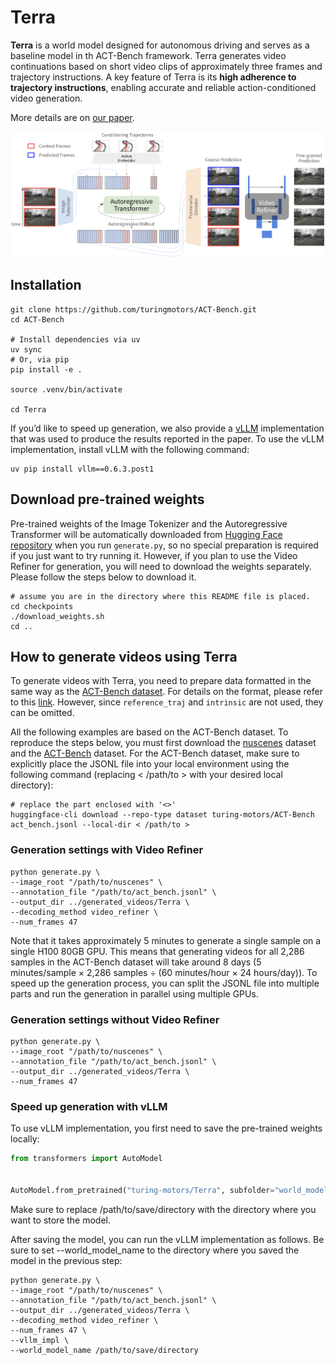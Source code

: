 # Terra

**Terra** is a world model designed for autonomous driving and serves as a baseline model in th ACT-Bench framework. Terra generates video continuations based on short video clips of approximately three frames and trajectory instructions. A key feature of Terra is its **high adherence to trajectory instructions**, enabling accurate and reliable action-conditioned video generation.

More details are on [our paper](https://arxiv.org/abs/2412.05337).

![Terra_architecture](../assets/Terra_architecture.png)

## Installation

```shell
git clone https://github.com/turingmotors/ACT-Bench.git
cd ACT-Bench

# Install dependencies via uv
uv sync
# Or, via pip
pip install -e .

source .venv/bin/activate

cd Terra
```

If you’d like to speed up generation, we also provide a [vLLM](https://docs.vllm.ai/en/latest/) implementation that was used to produce the results reported in the paper. To use the vLLM implementation, install vLLM with the following command:

```shell
uv pip install vllm==0.6.3.post1
```

## Download pre-trained weights

Pre-trained weights of the Image Tokenizer and the Autoregressive Transformer will be automatically downloaded from [Hugging Face repository](https://huggingface.co/turing-motors/Terra) when you run `generate.py`, so no special preparation is required if you just want to try running it. However, if you plan to use the Video Refiner for generation, you will need to download the weights separately. Please follow the steps below to download it.

```shell
# assume you are in the directory where this README file is placed.
cd checkpoints
./download_weights.sh
cd ..
```

## How to generate videos using Terra

To generate videos with Terra, you need to prepare data formatted in the same way as the [ACT-Bench dataset](https://huggingface.co/datasets/turing-motors/ACT-Bench). For details on the format, please refer to this [link](https://huggingface.co/datasets/turing-motors/ACT-Bench#data-fields). However, since `reference_traj` and `intrinsic` are not used, they can be omitted.

All the following examples are based on the ACT-Bench dataset. To reproduce the steps below, you must first download the [nuscenes](https://www.nuscenes.org/nuscenes) dataset and the [ACT-Bench](https://huggingface.co/datasets/turing-motors/ACT-Bench) dataset. For the ACT-Bench dataset, make sure to explicitly place the JSONL file into your local environment using the following command (replacing < /path/to > with your desired local directory):

```shell
# replace the part enclosed with '<>'
huggingface-cli download --repo-type dataset turing-motors/ACT-Bench act_bench.jsonl --local-dir < /path/to >
```

### Generation settings with Video Refiner

```shell
python generate.py \
--image_root "/path/to/nuscenes" \
--annotation_file "/path/to/act_bench.jsonl" \
--output_dir ../generated_videos/Terra \
--decoding_method video_refiner \
--num_frames 47
```

Note that it takes approximately 5 minutes to generate a single sample on a single H100 80GB GPU. This means that generating videos for all 2,286 samples in the ACT-Bench dataset will take around 8 days (5 minutes/sample × 2,286 samples ÷ (60 minutes/hour × 24 hours/day)). To speed up the generation process, you can split the JSONL file into multiple parts and run the generation in parallel using multiple GPUs.

### Generation settings without Video Refiner

```shell
python generate.py \
--image_root "/path/to/nuscenes" \
--annotation_file "/path/to/act_bench.jsonl" \
--output_dir ../generated_videos/Terra \
--num_frames 47
```

### Speed up generation with vLLM

To use vLLM implementation, you first need to save the pre-trained weights locally:

```python
from transformers import AutoModel


AutoModel.from_pretrained("turing-motors/Terra", subfolder="world_model", trust_remote_code=True).save_pretrained("/path/to/save/directory")
```

Make sure to replace /path/to/save/directory with the directory where you want to store the model.

After saving the model, you can run the vLLM implementation as follows. Be sure to set --world_model_name to the directory where you saved the model in the previous step:

```shell
python generate.py \
--image_root "/path/to/nuscenes" \
--annotation_file "/path/to/act_bench.jsonl" \
--output_dir ../generated_videos/Terra \
--decoding_method video_refiner \
--num_frames 47 \
--vllm_impl \
--world_model_name /path/to/save/directory
```
